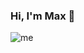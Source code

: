 ### Hi, I'm Max 👋
![me](https://user-images.githubusercontent.com/66852989/130552116-d0a9d299-f15a-40e5-b52f-5329b5a5d377.png)
<!--
**maximenendez/maximenendez** is a ✨ _special_ ✨ repository because its `README.md` (this file) appears on your GitHub profile.

Here are some ideas to get you started:

- 🔭 I’m currently working on ...
- 🌱 I’m currently learning ...
- 👯 I’m looking to collaborate on ...
- 🤔 I’m looking for help with ...
- 💬 Ask me about ...
- 📫 How to reach me: ...
- 😄 Pronouns: ...
- ⚡ Fun fact: ...
-->
